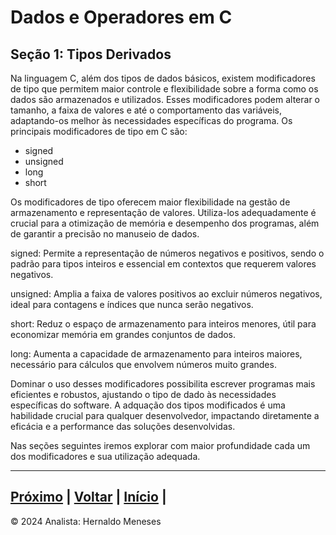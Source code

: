 # Dados e Operadores em C

## Seção 1: Tipos Derivados

Na linguagem C, além dos tipos de dados básicos, existem modificadores de tipo que permitem maior controle e flexibilidade sobre a forma como os dados são armazenados e utilizados. Esses modificadores podem alterar o tamanho, a faixa de valores e até o comportamento das variáveis, adaptando-os melhor às necessidades específicas do programa. Os principais modificadores de tipo em C são:

- signed
- unsigned
- long
- short

Os modificadores de tipo oferecem maior flexibilidade na gestão de armazenamento e representação de valores. Utiliza-los adequadamente é crucial para a otimização de memória e desempenho dos programas, além de garantir a precisão no manuseio de dados.

signed: Permite a representação de números negativos e positivos, sendo o padrão para tipos inteiros e essencial em contextos que requerem valores negativos.

unsigned: Amplia a faixa de valores positivos ao excluir números negativos, ideal para contagens e índices que nunca serão negativos.

short: Reduz o espaço de armazenamento para inteiros menores, útil para economizar memória em grandes conjuntos de dados.

long: Aumenta a capacidade de armazenamento para inteiros maiores, necessário para cálculos que envolvem números muito grandes.

Dominar o uso desses modificadores possibilita escrever programas mais eficientes e robustos, ajustando o tipo de dado às necessidades específicas do software. A adquação dos tipos modificados é uma habilidade crucial para qualquer desenvolvedor, impactando diretamente a eficácia e a performance das soluções desenvolvidas.

Nas seções seguintes iremos explorar com maior profundidade cada um dos modificadores e sua utilização adequada.

---
[Próximo](https://github.com/HernaldoMeneses/C/blob/main/1-Cap%C3%ADtulo/1.2-Surgimento.md) | [Voltar](https://github.com/HernaldoMeneses/C/blob/main/Others/indice.md) |   [Início](https://github.com/HernaldoMeneses/C/blob/main/README.md) | 
---

&copy; 2024 Analista: Hernaldo Meneses